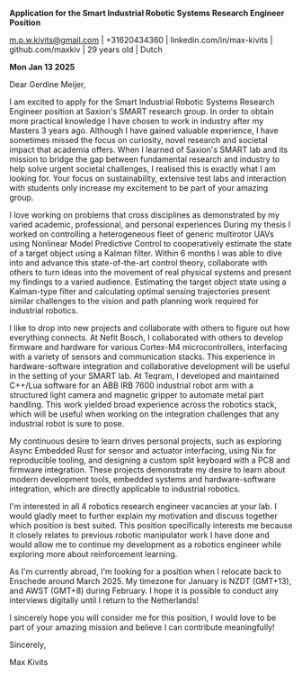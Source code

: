 **Application for the Smart Industrial Robotic Systems Research Engineer Position**

m.p.w.kivits@gmail.com | +31620434360 | linkedin.com/in/max-kivits |
github.com/maxkiv | 29 years old | Dutch

**Mon Jan 13 2025**

Dear Gerdine Meijer,

I am excited to apply for the Smart Industrial Robotic Systems Research Engineer
position at Saxion's SMART research group. In order to obtain more practical
knowledge I have chosen to work in industry after my Masters 3 years ago.
Although I have gained valuable experience, I have sometimes missed the focus on
curiosity, novel research and societal impact that academia offers. When I
learned of Saxion's SMART lab and its mission to bridge the gap between
fundamental research and industry to help solve urgent societal challenges, I
realised this is exactly what I am looking for. Your focus on sustainability,
extensive test labs and interaction with students only increase my excitement to
be part of your amazing group.


I love working on problems that cross disciplines as demonstrated by my varied academic, professional, and personal experiences
During my thesis I worked on
controlling a heterogeneous fleet of generic multirotor UAVs using Nonlinear
Model Predictive Control to cooperatively estimate the state of a target object
using a Kalman filter. Within 6 months I was able to dive into and advance this
state-of-the-art control theory, collaborate with others to turn ideas into the
movement of real physical systems and present my findings to a varied audience.
Estimating the target object state using a Kalman-type filter and calculating
optimal sensing trajectories present similar challenges to the vision and path
planning work required for industrial robotics.



I like to drop into new projects and collaborate with others to figure out how
everything connects. At Nefit Bosch, I collaborated with others to develop
firmware and hardware for various Cortex-M4 microcontrollers, interfacing with a
variety of sensors and communication stacks. This experience in
hardware-software integration and collaborative development will be useful in
the setting of your SMART lab. At Teqram, I developed and maintained C++/Lua
software for an ABB IRB 7600 industrial robot arm with a structured light camera
and magnetic gripper to automate metal part handling. This work yielded broad
experience across the robotics stack, which will be useful when working on the
integration challenges that any industrial robot is sure to pose.

My continuous desire to learn drives personal projects, such as exploring Async
Embedded Rust for sensor and actuator interfacing, using Nix for reproducible
tooling, and designing a custom split keyboard with a PCB and firmware
integration. These projects demonstrate my desire to learn about modern
development tools, embedded systems and hardware-software integration, which are
directly applicable to industrial robotics.


I'm interested in all 4 robotics research engineer vacancies at your lab. I
would gladly meet to further explain my motivation and discuss together which
position is best suited. This position specifically interests me because it
closely relates to previous robotic manipulator work I have done and would allow
me to continue my development as a robotics engineer while exploring more about
reinforcement learning.


As I'm currently abroad, I'm looking for a position when I relocate back to
Enschede around March 2025. My timezone for January is NZDT (GMT+13), and AWST
(GMT+8) during February. I hope it is possible to conduct any interviews
digitally until I return to the Netherlands!

I sincerely hope you will consider me for this position, I would love to be part
of your amazing mission and believe I can contribute meaningfully!



Sincerely,

Max Kivits

